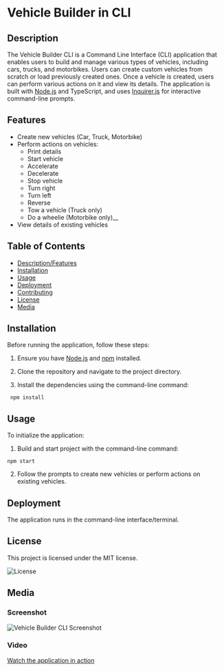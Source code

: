 
# Vehicle Builder in CLI

## Description

The Vehicle Builder CLI is a Command Line Interface (CLI) application that enables users to build and manage various types of vehicles, including cars, trucks, and motorbikes. Users can create custom vehicles from scratch or load previously created ones. Once a vehicle is created, users can perform various actions on it and view its details. The application is built with [Node.js](https://nodejs.org/en) and TypeScript, and uses [Inquirer.js](https://www.npmjs.com/package/inquirer) for interactive command-line prompts.

## Features

* Create new vehicles (Car, Truck, Motorbike)
* Perform actions on vehicles:
  - Print details
  - Start vehicle
  - Accelerate
  - Decelerate
  - Stop vehicle
  - Turn right
  - Turn left
  - Reverse
  - Tow a vehicle (Truck only)
  - Do a wheelie (Motorbike only)__
* View details of existing vehicles

## Table of Contents

- [Description/Features](#description)
- [Installation](#installation)
- [Usage](#usage)
- [Deployment](#deployment)
- [Contributing](#contributing)
- [License](#license)
- [Media](#media)

## Installation

Before running the application, follow these steps:

  1. Ensure you have [Node.js](https://nodejs.org/en) and [npm](https://www.npmjs.com/) installed.

  2. Clone the repository and navigate to the project directory.

  3. Install the dependencies using the command-line command:
  
   ``` npm install```
   
## Usage

To initialize the application:

  1. Build and start  project with the command-line command:
   
   ```npm start```
    
  2. Follow the prompts to create new vehicles or perform actions on existing vehicles.

## Deployment

The application runs in the command-line interface/terminal.

## License

This project is licensed under the MIT license.

<img alt="License" src="https://img.shields.io/badge/license-MIT-blue.svg">

## Media

### Screenshot

![Vehicle Builder CLI Screenshot](assets/vehicle-builder-in-cli.png)

### Video

[Watch the application in action](https://drive.google.com/file/d/1P2NRZVgAKLpoP0xVxZNU_ULT6_Km1Bsz/view?usp=sharing)
